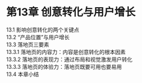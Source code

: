 # 第13章 创意转化与用户增长  

13.1 影响创意转化的两个关键点  
13.2 “产品位置”与用户增长  
13.3 落地页三要素  
13.3.1 落地页的内容力：内容是创意转化的根本因素  
13.3.2 落地页的表现力：通过布局和视觉激发用户转化  
13.3.3 落地页的体验力：落地页既要可用也要易用  
13.4 本章小结  
  

  